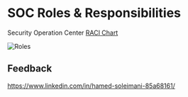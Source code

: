 # SOC Roles & Responsibilities
Security Operation Center 
[RACI Chart](https://github.com/h-soleimani/SOC-Roles-Responsibilities/blob/main/SOC-Roles-RACI.xlsx)

![Roles](https://github.com/h-soleimani/SOC-Roles-Responsibilities/blob/main/SOC%20RACI.png)

## Feedback
https://www.linkedin.com/in/hamed-soleimani-85a68161/
